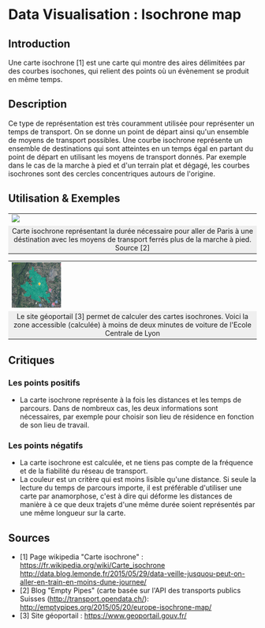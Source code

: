 # Data Visualisation : Isochrone map

## Introduction
Une carte isochrone [1] est une carte qui montre des aires délimitées par des courbes isochones, qui relient des points où un évènement se produit en même temps.
## Description
Ce type de représentation est très couramment utilisée pour représenter un temps de transport. On se donne un point de départ ainsi qu'un ensemble de moyens de transport possibles. Une courbe isochrone représente un ensemble de destinations qui sont atteintes en un temps égal en partant du point de départ en utilisant les moyens de transport donnés. Par exemple dans le cas de la marche à pied et d'un terrain plat et dégagé, les courbes isochrones sont des cercles concentriques autours de l'origine. 

## Utilisation & Exemples


<table border="0">
  <tr>
    <td>
      <img src="http://data.blog.lemonde.fr/files/2015/05/paris_madrid_blogdata.png" style="width: 100px;">
    </td>
  </tr>
  <tr>
    <td align="center" bgcolor="EFEFEF">
      Carte isochrone représentant la durée nécessaire pour aller de Paris à une déstination avec les moyens de transport ferrés plus de la marche à pied. Source [2]
    </td>
  </tr>
</table>



<table border="0">
  <tr>
    <td>
      <img src="2 minutes de voiture.PNG" style="width: 100px;">
    </td>
  </tr>
  <tr>
    <td align="center" bgcolor="EFEFEF">
      Le site géoportail [3] permet de calculer des cartes isochrones. Voici la zone accessible (calculée) à moins de deux minutes de voiture de l'Ecole Centrale de Lyon
    </td>
  </tr>
</table>


## Critiques
### Les points positifs
* La carte isochrone représente à la fois les distances et les temps de parcours. Dans de nombreux cas, les deux informations sont nécessaires, par exemple pour choisir son lieu de résidence en fonction de son lieu de travail. 

### Les points négatifs
* La carte isochrone est calculée, et ne tiens pas compte de la fréquence et de la fiabilité du réseau de transport. 
* La couleur est un critère qui est moins lisible qu'une distance. Si seule la lecture du temps de parcours importe, il est préférable d'utiliser une carte par anamorphose, c'est à dire qui déforme les distances de manière à ce que deux trajets d'une même durée soient représentés par une même longueur sur la carte. 

## Sources
* [1] Page wikipedia "Carte isochrone" : https://fr.wikipedia.org/wiki/Carte_isochrone
http://data.blog.lemonde.fr/2015/05/29/data-veille-jusquou-peut-on-aller-en-train-en-moins-dune-journee/
* [2] Blog "Empty Pipes" (carte basée sur l'API des transports publics Suisses (http://transport.opendata.ch/): http://emptypipes.org/2015/05/20/europe-isochrone-map/
* [3] Site géoportail : https://www.geoportail.gouv.fr/
